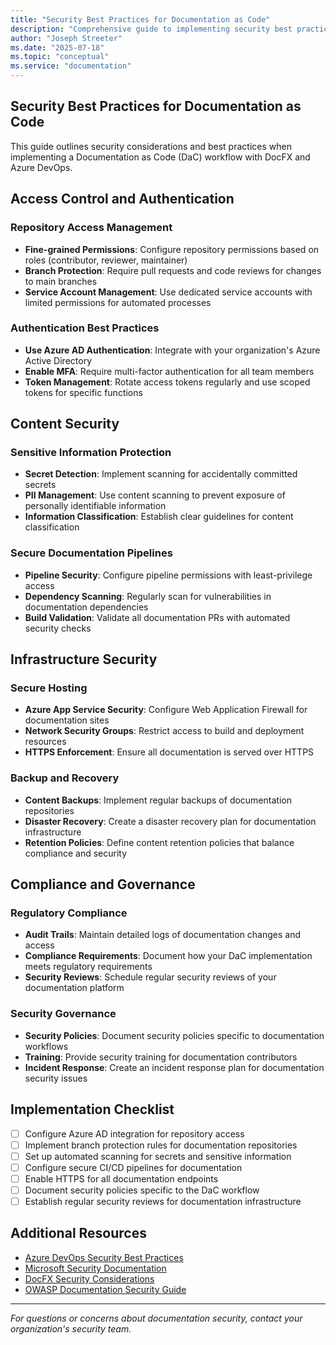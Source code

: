 ```yaml
---
title: "Security Best Practices for Documentation as Code"
description: "Comprehensive guide to implementing security best practices for documentation-as-code workflows using DocFX and Azure DevOps"
author: "Joseph Streeter"
ms.date: "2025-07-18"
ms.topic: "conceptual"
ms.service: "documentation"
---
```


## Security Best Practices for Documentation as Code

This guide outlines security considerations and best practices when implementing a Documentation as Code (DaC) workflow with DocFX and Azure DevOps.

## Access Control and Authentication

### Repository Access Management

- **Fine-grained Permissions**: Configure repository permissions based on roles (contributor, reviewer, maintainer)
- **Branch Protection**: Require pull requests and code reviews for changes to main branches
- **Service Account Management**: Use dedicated service accounts with limited permissions for automated processes

### Authentication Best Practices

- **Use Azure AD Authentication**: Integrate with your organization's Azure Active Directory
- **Enable MFA**: Require multi-factor authentication for all team members
- **Token Management**: Rotate access tokens regularly and use scoped tokens for specific functions

## Content Security

### Sensitive Information Protection

- **Secret Detection**: Implement scanning for accidentally committed secrets
- **PII Management**: Use content scanning to prevent exposure of personally identifiable information
- **Information Classification**: Establish clear guidelines for content classification

### Secure Documentation Pipelines

- **Pipeline Security**: Configure pipeline permissions with least-privilege access
- **Dependency Scanning**: Regularly scan for vulnerabilities in documentation dependencies
- **Build Validation**: Validate all documentation PRs with automated security checks

## Infrastructure Security

### Secure Hosting

- **Azure App Service Security**: Configure Web Application Firewall for documentation sites
- **Network Security Groups**: Restrict access to build and deployment resources
- **HTTPS Enforcement**: Ensure all documentation is served over HTTPS

### Backup and Recovery

- **Content Backups**: Implement regular backups of documentation repositories
- **Disaster Recovery**: Create a disaster recovery plan for documentation infrastructure
- **Retention Policies**: Define content retention policies that balance compliance and security

## Compliance and Governance

### Regulatory Compliance

- **Audit Trails**: Maintain detailed logs of documentation changes and access
- **Compliance Requirements**: Document how your DaC implementation meets regulatory requirements
- **Security Reviews**: Schedule regular security reviews of your documentation platform

### Security Governance

- **Security Policies**: Document security policies specific to documentation workflows
- **Training**: Provide security training for documentation contributors
- **Incident Response**: Create an incident response plan for documentation security issues

## Implementation Checklist

- [ ] Configure Azure AD integration for repository access
- [ ] Implement branch protection rules for documentation repositories
- [ ] Set up automated scanning for secrets and sensitive information
- [ ] Configure secure CI/CD pipelines for documentation
- [ ] Enable HTTPS for all documentation endpoints
- [ ] Document security policies specific to the DaC workflow
- [ ] Establish regular security reviews for documentation infrastructure

## Additional Resources

- [Azure DevOps Security Best Practices](https://learn.microsoft.com/en-us/azure/devops/organizations/security/security-best-practices)
- [Microsoft Security Documentation](https://learn.microsoft.com/en-us/security/index.md)
- [DocFX Security Considerations](https://dotnet.github.io/docfx/index.md)
- [OWASP Documentation Security Guide](https://owasp.org/index.md)

---

*For questions or concerns about documentation security, contact your organization's security team.*
